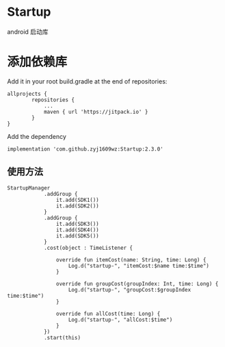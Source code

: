 # Startup
android 启动库

# 添加依赖库

Add it in your root build.gradle at the end of repositories:

```aidl
allprojects {
		repositories {
			...
			maven { url 'https://jitpack.io' }
		}
}
```

Add the dependency

```aidl
implementation 'com.github.zyj1609wz:Startup:2.3.0'
```

## 使用方法

```aidl
StartupManager
            .addGroup {
                it.add(SDK1())
                it.add(SDK2())
            }
            .addGroup {
                it.add(SDK3())
                it.add(SDK4())
                it.add(SDK5())
            }
            .cost(object : TimeListener {

                override fun itemCost(name: String, time: Long) {
                    Log.d("startup-", "itemCost:$name time:$time")
                }

                override fun groupCost(groupIndex: Int, time: Long) {
                    Log.d("startup-", "groupCost:$groupIndex time:$time")
                }

                override fun allCost(time: Long) {
                    Log.d("startup-", "allCost:$time")
                }
            })
            .start(this)
```
